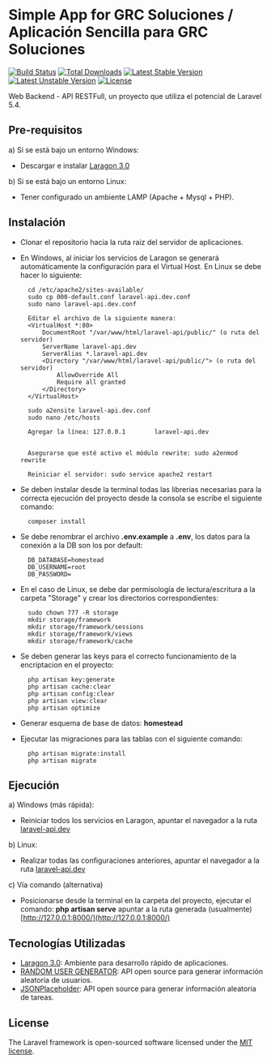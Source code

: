 # Simple App for GRC Soluciones / Aplicación Sencilla para GRC Soluciones 

[![Build Status](https://travis-ci.org/laravel/framework.svg)](https://travis-ci.org/laravel/framework)
[![Total Downloads](https://poser.pugx.org/laravel/framework/d/total.svg)](https://packagist.org/packages/laravel/framework)
[![Latest Stable Version](https://poser.pugx.org/laravel/framework/v/stable.svg)](https://packagist.org/packages/laravel/framework)
[![Latest Unstable Version](https://poser.pugx.org/laravel/framework/v/unstable.svg)](https://packagist.org/packages/laravel/framework)
[![License](https://poser.pugx.org/laravel/framework/license.svg)](https://packagist.org/packages/laravel/framework)

Web Backend - API RESTFull, un proyecto que utiliza el potencial de Laravel 5.4.

## Pre-requisitos

a) Si se está bajo un entorno Windows:

- Descargar e instalar [Laragon 3.0](https://sourceforge.net/projects/laragon/files/releases/3.0/laragon-wamp.exe)
 
b) Si se está bajo un entorno Linux:

- Tener configurado un ambiente LAMP (Apache + Mysql + PHP).

## Instalación
- Clonar el repositorio hacia la ruta raiz del servidor de aplicaciones.
 
- En Windows, al iniciar los servicios de Laragon se generará automáticamente la configuración para el Virtual Host. En Linux se debe hacer lo siguiente:

        cd /etc/apache2/sites-available/
        sudo cp 000-default.conf laravel-api.dev.conf
        sudo nano laravel-api.dev.conf
        
        Editar el archivo de la siguiente manera:
        <VirtualHost *:80> 
            DocumentRoot "/var/www/html/laravel-api/public/" (o ruta del servidor)
            ServerName laravel-api.dev
            ServerAlias *.laravel-api.dev
            <Directory "/var/www/html/laravel-api/public/"> (o ruta del servidor)
                AllowOverride All
                Require all granted
            </Directory>
        </VirtualHost>
        
        sudo a2ensite laravel-api.dev.conf
        sudo nano /etc/hosts
        
        Agregar la línea: 127.0.0.1        laravel-api.dev
        
        
        Asegurarse que esté activo el módulo rewrite: sudo a2enmod rewrite
        
        Reiniciar el servidor: sudo service apache2 restart
        
- Se deben instalar desde la terminal todas las librerias necesarias para la correcta ejecución del proyecto desde la consola se escribe el siguiente comando: 

        composer install
                
- Se debe renombrar el archivo **.env.example** a **.env**, los datos para la conexión a la DB son los por default:

        DB_DATABASE=homestead
        DB_USERNAME=root
        DB_PASSWORD=

- En el caso de Linux, se debe dar permisología de lectura/escritura a la carpeta "Storage" y crear los directorios correspondientes:

        sudo chown 777 -R storage
        mkdir storage/framework
        mkdir storage/framework/sessions
        mkdir storage/framework/views
        mkdir storage/framework/cache

- Se deben generar las keys para el correcto funcionamiento de la encriptacion en el proyecto:

        php artisan key:generate
        php artisan cache:clear
        php artisan config:clear
        php artisan view:clear
        php artisan optimize

- Generar esquema de base de datos: **homestead**

- Ejecutar las migraciones para las tablas con el siguiente comando:
        
        php artisan migrate:install
        php artisan migrate

## Ejecución

a) Windows (más rápida):
- Reiniciar todos los servicios en Laragon, apuntar el navegador a la ruta [laravel-api.dev](laravel-api.dev)

b) Linux:

- Realizar todas las configuraciones anteriores, apuntar el navegador a la ruta [laravel-api.dev](laravel-api.dev)

c) Vía comando (alternativa)

- Posicionarse desde la terminal en la carpeta del proyecto, ejecutar el comando: **php artisan serve** apuntar a la ruta generada (usualmente) [http://127.0.0.1:8000/](http://127.0.0.1:8000/)

## Tecnologías Utilizadas

- [Laragon 3.0](https://sourceforge.net/projects/laragon/files/releases/3.0/laragon-wamp.exe): Ambiente para desarrollo rápido de aplicaciones.
- [RANDOM USER GENERATOR](https://randomuser.me): API open source para generar información aleatoria de usuarios.
- [JSONPlaceholder](https://jsonplaceholder.typicode.com): API open source para generar información aleatoria de tareas.

## License

The Laravel framework is open-sourced software licensed under the [MIT license](http://opensource.org/licenses/MIT).